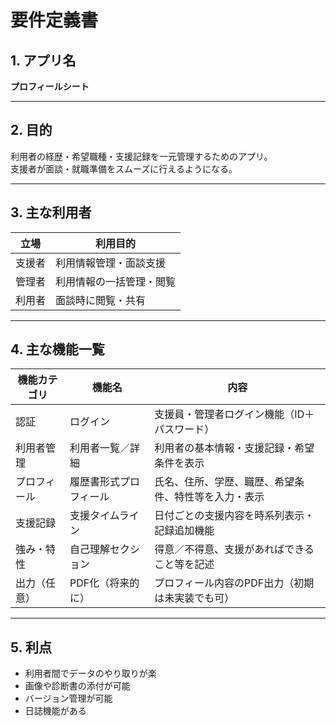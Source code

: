 # 要件定義書

## 1. アプリ名  
**プロフィールシート**

---

## 2. 目的  
利用者の経歴・希望職種・支援記録を一元管理するためのアプリ。  
支援者が面談・就職準備をスムーズに行えるようになる。

---

## 3. 主な利用者

| 立場     | 利用目的                               |
|----------|----------------------------------------|
| 支援者   | 利用情報管理・面談支援                 |
| 管理者   | 利用情報の一括管理・閲覧               |
| 利用者   | 面談時に閲覧・共有                     |

---

## 4. 主な機能一覧

| 機能カテゴリ   | 機能名                   | 内容                                                                 |
|----------------|--------------------------|----------------------------------------------------------------------|
| 認証           | ログイン                 | 支援員・管理者ログイン機能（ID＋パスワード）                         |
| 利用者管理     | 利用者一覧／詳細         | 利用者の基本情報・支援記録・希望条件を表示                           |
| プロフィール   | 履歴書形式プロフィール   | 氏名、住所、学歴、職歴、希望条件、特性等を入力・表示                |
| 支援記録       | 支援タイムライン         | 日付ごとの支援内容を時系列表示・記録追加機能                         |
| 強み・特性     | 自己理解セクション       | 得意／不得意、支援があればできること等を記述                         |
| 出力（任意）   | PDF化（将来的に）         | プロフィール内容のPDF出力（初期は未実装でも可）                      |

---

## 5. 利点

- 利用者間でデータのやり取りが楽  
- 画像や診断書の添付が可能  
- バージョン管理が可能  
- 日誌機能がある
